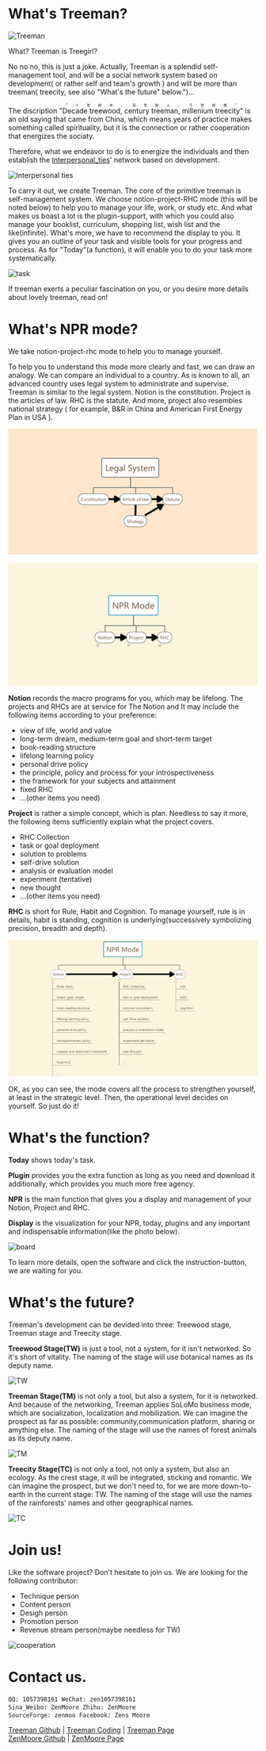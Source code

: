# What's Treeman?

![Treeman](https://images.pexels.com/photos/1078058/pexels-photo-1078058.jpeg?auto=compress&cs=tinysrgb&dpr=2&h=350)

What? Treeman is Treegirl?

No no no, this is just a joke. Actually, Treeman is a splendid self-management tool, and will be a social network system based on development( or rather self and team's growth ) and will be more than treeman( treecity, see also "What's the future" below.")...

The discription "<ruby>Decade treewood, century treeman, millenium treecity<rt>"十年树木，百年树人，千年树城"</rt></ruby>" is an old saying that came from China, which means years of practice makes something called spirituality, but it is the connection or rather cooperation that energizes the sociaty.

Therefore, what we endeavor to do is to energize the individuals and then establish the [Interpersonal_ties](https://en.m.wikipedia.org/wiki/Interpersonal_ties)' network based on development.

![Interpersonal ties](https://images.pexels.com/photos/1083623/pexels-photo-1083623.jpeg?auto=compress&cs=tinysrgb&dpr=2&h=650&w=940)

To carry it out, we create Treeman. The core of the primitive treeman is self-management system. We choose notion-project-RHC mode (this will be noted below) to help you to manage your life, work, or study etc. And what makes us  boast a lot is the plugin-support, with which you could also manage your booklist, curriculum, shopping list, wish list and the like(infinite). What's more, we have to recommend the display to you. It gives you an outline of your task and visible tools for your progress and process. As for "Today"(a function), it will enable you to do your task more systematically.

![task](https://images.pexels.com/photos/1020323/pexels-photo-1020323.jpeg?auto=compress&cs=tinysrgb&dpr=2&h=350)

If treeman exerts a peculiar fascination on you, or you desire more details about lovely treeman, read on!

# What's NPR mode?

We take notion-project-rhc mode to help you to manage yourself.

To help you to understand this mode more clearly and fast, we can draw an analogy. We can compare an individual to a country. As is known to all, an advanced country uses legal system to administrate and supervise. Treeman is similar to the legal system. Notion is the constitution. Project is the articles of law. RHC is the statute. And more, project also resembles national strategy ( for example, B&R in China and American First Energy Plan in USA ).

![Legal System](https://github.com/ZenMoore/Treeman/blob/master/image/promotion/Legal%20System.png?raw=true)

![NPR Mode](https://github.com/ZenMoore/Treeman/blob/master/image/promotion/NPR_Mode.jpg?raw=true)

**Notion** records the macro programs for you, which may be lifelong. The projects and RHCs are at service for The Notion and  It may include the following items according to your preference:
*  view of life, world and value
*  long-term dream, medium-term goal and short-term target
*  book-reading structure
*  lifelong learning policy
*  personal drive policy
*  the principle, policy and process for your introspectiveness
*  the framework for your subjects and attainment
*  fixed RHC
*  ...(other items you need)

**Project** is rather a simple concept, which is plan. Needless to say it more, the following items sufficiently explain what the project covers.
* RHC Collection
* task or goal deployment
* solution to problems
* self-drive solution
* analysis or evaluation model
* experiment (tentative)
* new thought
*  ...(other items you need)

**RHC** is short for Rule, Habit and Cognition. To manage yourself, rule is in details, habit is standing, cognition is underlying(successively symbolizing precision, breadth and depth).

![NPR Mode in details](https://github.com/ZenMoore/Treeman/blob/master/image/promotion/NPR_Mode_Detail.png?raw=true)

OK, as you can see, the mode covers all the process to strengthen yourself, at least in the strategic level. Then, the operational level decides on yourself. So just do it!

# What's the function?

**Today** shows today's task.

**Plugin** provides you the extra function as long as you need and download it additionally, which provides you much more free agency.

**NPR** is the main function that gives you a display and management of your Notion, Project and RHC.

**Display** is the visualization for your NPR, today, plugins and any important and indispensable information(like the photo below).

![board](https://images.pexels.com/photos/669615/pexels-photo-669615.jpeg?auto=compress&cs=tinysrgb&dpr=2&h=350)

To learn more details, open the software and click the instruction-button, we are waiting for you.

# What's the future?

Treeman's development can be devided into three: Treewood stage, Treeman stage and Treecity stage.

**Treewood Stage(TW)** is just a tool, not a system, for it isn't networked. So it's short of vitality. The naming of the stage will use botanical names as its deputy name.

![TW](https://images.pexels.com/photos/923167/pexels-photo-923167.jpeg?auto=compress&cs=tinysrgb&dpr=2&h=350)

**Treeman Stage(TM)** is not only a tool, but also a system, for it is networked. And because of the networking, Treeman applies SoLoMo business mode, which are socialization, localization and mobilization. We can imagine the prospect as far as possible: community,communication platform, sharing or amything else. The naming of the stage will use the names of forest animals as its deputy name.

![TM](https://images.pexels.com/photos/312491/pexels-photo-312491.jpeg?auto=compress&cs=tinysrgb&dpr=2&h=350)

**Treecity Stage(TC)** is not only a tool, not only a system, but also an ecology. As the crest stage, it will be integrated, sticking and romantic. We can imagine the prospect, but we don't need to, for we are more down-to-earth in the current stage: TW. The naming of the stage will use the names of the rainforests' names and other geographical names.

![TC](https://images.pexels.com/photos/301930/pexels-photo-301930.jpeg?auto=compress&cs=tinysrgb&dpr=2&h=350)

# Join us!

Like the software project? Don't hesitate to join us. We are looking for the following contributor: 

*  Technique person
*  Content person
*  Desigh person
*  Promotion person
*  Revenue stream person(maybe needless for TW)

![cooperation](https://images.pexels.com/photos/7075/people-office-group-team.jpg?auto=compress&cs=tinysrgb&dpr=2&h=350)

# Contact us.

    QQ: 1057398161 WeChat: zen1057398161
    Sina_Weibo: ZenMoore Zhihu: ZenMoore
    SourceForge: zenmoo Facebook: Zens Moore


[Treeman Github](https://github.com/ZenMoore/Treeman) |
[Treeman Coding](https://coding.net/u/ZenMoore/p/Treeman) |
[Treeman Page](https://ZenMoore.github.io/Treeman)<br>
[ZenMoore Github](https://github.com/ZenMoore) |
[ZenMoore Page](https://zenmoore.github.io)<br>
